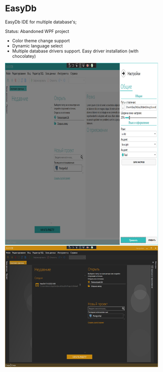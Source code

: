 # EasyDb
EasyDb
IDE for multiple database's;

Status: Abandoned
WPF project

* Color theme change support
* Dynamic language select
* Multiple database drivers support. Easy driver installation (with chocolatey)

<p float="center">
  <img style="padding 10;" src="screens/theme_change.png" height="600" />
  <img style="padding 10;" src="screens/Снимок экрана 2022-10-17 190808.png" height="400" /> 
</p>

